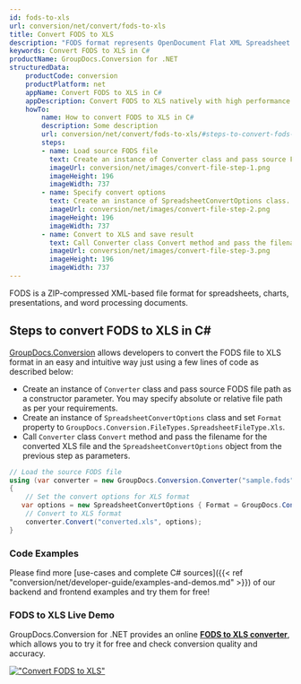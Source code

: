 ```yaml
---
id: fods-to-xls
url: conversion/net/convert/fods-to-xls
title: Convert FODS to XLS
description: "FODS format represents OpenDocument Flat XML Spreadsheet with .fods extension. Learn how to convert FODS to XLS file programmatically in C# language using GroupDocs.Conversion for .NET library."
keywords: Convert FODS to XLS in C#
productName: GroupDocs.Conversion for .NET
structuredData:
    productCode: conversion
    productPlatform: net
    appName: Convert FODS to XLS in C#
    appDescription: Convert FODS to XLS natively with high performance using C# language and server side GroupDocs.Conversion for .NET APIs, without the use of any software like Microsoft or Open Office.
    howTo:
        name: How to convert FODS to XLS in C# 
        description: Some description
        url: conversion/net/convert/fods-to-xls/#steps-to-convert-fods-to-xls-in-c
        steps:
        - name: Load source FODS file 
          text: Create an instance of Converter class and pass source FODS file path as a constructor parameter. You may specify absolute or relative file path as per your requirements. 
          imageUrl: conversion/net/images/convert-file-step-1.png
          imageHeight: 196
          imageWidth: 737
        - name: Specify convert options 
          text: Create an instance of SpreadsheetConvertOptions class.
          imageUrl: conversion/net/images/convert-file-step-2.png
          imageHeight: 196
          imageWidth: 737
        - name: Convert to XLS and save result 
          text: Call Converter class Convert method and pass the filename for the converted HTML file and the SpreadsheetConvertOptions object from the previous step as parameters.
          imageUrl: conversion/net/images/convert-file-step-3.png
          imageHeight: 196
          imageWidth: 737
---
```


FODS is a ZIP-compressed XML-based file format for spreadsheets, charts, presentations, and word processing documents.

## Steps to convert FODS to XLS in C#

[GroupDocs.Conversion](https://products.groupdocs.com/conversion/net) allows developers to convert the FODS file to XLS format in an easy and intuitive way just using a few lines of code as described below:

* Create an instance of `Converter` class and pass source FODS file path as a constructor parameter. You may specify absolute or relative file path as per your requirements. 
* Create an instance of `SpreadsheetConvertOptions` class and set `Format` property to `GroupDocs.Conversion.FileTypes.SpreadsheetFileType.Xls`.
* Call `Converter` class `Convert` method and pass the filename for the converted XLS file and the `SpreadsheetConvertOptions` object from the previous step as parameters.

```csharp
// Load the source FODS file
using (var converter = new GroupDocs.Conversion.Converter("sample.fods"))
{
    // Set the convert options for XLS format
   var options = new SpreadsheetConvertOptions { Format = GroupDocs.Conversion.FileTypes.SpreadsheetFileType.Xls };
    // Convert to XLS format
    converter.Convert("converted.xls", options);
}
```

### Code Examples

Please find more [use-cases and complete C# sources]({{< ref "conversion/net/developer-guide/examples-and-demos.md" >}}) of our backend and frontend examples and try them for free!

### FODS to XLS Live Demo

GroupDocs.Conversion for .NET provides an online [**FODS to XLS converter**](https://products.groupdocs.app/conversion/fods-to-xls), which allows you to try it for free and check conversion quality and accuracy.

[!["Convert FODS to XLS"](conversion/net/images/convert-to-xls/convert-fods-to-xls.png)](https://products.groupdocs.app/conversion/fods-to-xls)
